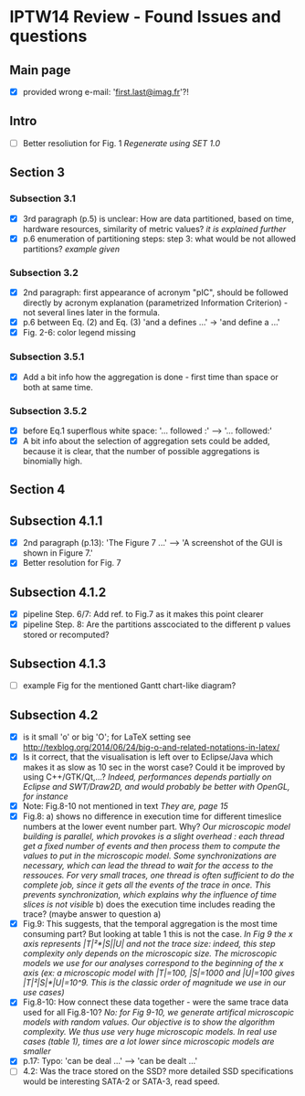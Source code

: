 # IPTW14 Review - Found Issues and questions

## Main page

- [X] provided wrong e-mail: 'first.last@imag.fr'?!

## Intro 
- [ ] Better resoliution for Fig. 1 _Regenerate using SET 1.0_

## Section 3

### Subsection 3.1

- [X] 3rd paragraph (p.5) is unclear: How are data partitioned, based on time, hardware resources, similarity of metric values? _it is explained further_
- [X] p.6 enumeration of partitioning steps: step 3: what would be not allowed partitions? _example given_

### Subsection 3.2

- [X] 2nd paragraph: first appearance of acronym "pIC", should be followed directly by acronym explanation (parametrized Information Criterion) - not several lines later in the formula.
- [X] p.6 between Eq. (2) and Eq. (3) 'and a defines ...' -> 'and define a ...'
- [X] Fig. 2-6: color legend missing

### Subsection 3.5.1

- [X] Add a bit info how the aggregation is done - first time than space or both at same time.

### Subsection 3.5.2

- [X] before Eq.1 superflous white space: '... followed :' --> '... followed:'
- [X] A bit info about the selection of aggregation sets could be added, because it is clear, that the number of possible aggregations is binomially high.

## Section 4

## Subsection 4.1.1

- [X] 2nd paragraph (p.13): 'The Figure 7 ...' --> 'A screenshot of the GUI is shown in Figure 7.'
- [X] Better resolution for Fig. 7 

## Subsection 4.1.2

- [X] pipeline Step. 6/7: Add ref. to Fig.7 as it makes this point clearer
- [X] pipeline Step. 8: Are the partitions asscociated to the different p values stored or recomputed?

## Subsection 4.1.3

- [ ] example Fig for the mentioned Gantt chart-like diagram?

## Subsection 4.2

- [X] is it small 'o' or big 'O'; for LaTeX setting see http://texblog.org/2014/06/24/big-o-and-related-notations-in-latex/
- [X] Is it correct, that the visualisation is left over to Eclipse/Java which makes it as slow as 10 sec in the worst case? Could it be improved by using C++/GTK/Qt,...?
_Indeed, performances depends partially on Eclipse and SWT/Draw2D, and would probably be better with OpenGL, for instance_
- [X] Note: Fig.8-10 not mentioned in text
_They are, page 15_
- [X] Fig.8:
  a) shows no difference in execution time for different timeslice numbers at the lower event number part. Why?
_Our microscopic model building is parallel, which provokes is a slight overhead : each thread get a fixed number of events and then process them to compute the values to put in the microscopic model. Some synchronizations are necessary, which can lead the thread to wait for the access to the ressouces. For very small traces, one thread is often sufficient to do the complete job, since it gets all the events of the trace in once. This prevents synchronization, which explains why the influence of time slices is not visible_
  b) does the execution time includes reading the trace? (maybe answer to question a)
- [X] Fig.9: This suggests, that the temporal aggregation is the most time consuming part? But looking at table 1 this is not the case. _In Fig 9 the x axis represents |T|²*|S|*|U| and not the trace size: indeed, this step complexity only depends on the microscopic size. The microscopic models we use for our analyses correspond to the beginning of the x axis (ex: a microscopic model with |T|=100, |S|=1000 and |U|=100 gives |T|²*|S|*|U|=10^9. This is the classic order of magnitude we use in our use cases)_
- [X] Fig.8-10: How connect these data together - were the same trace data used for all Fig.8-10?
_No: for Fig 9-10, we generate artifical microscopic models with random values. Our objective is to show the algorithm complexity. We thus use very huge microscopic models. In real use cases (table 1), times are a lot lower since microscopic models are smaller_
- [X] p.17: Typo: 'can be deal ...' --> 'can be dealt ...'
- [ ] 4.2: Was the trace stored on the SSD? more detailed SSD specifications would be interesting SATA-2 or SATA-3, read speed.
